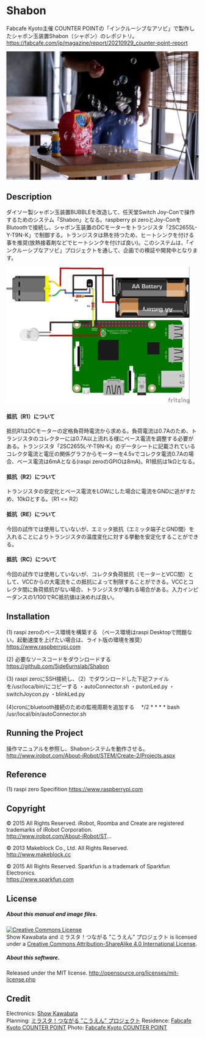 # Shabon
Fabcafe Kyoto主催 COUNTER POINTの「インクルーシブなアソビ」で製作したシャボン玉装置Shabon（シャボン）のレポジトリ。
https://fabcafe.com/jp/magazine/report/20210929_counter-point-report

<img src="https://github.com/5ide6urnslab/Shabon/blob/master/resource/inclusive_1.jpg" alt="image">
 

## Description
ダイソー製シャボン玉装置BUBBLEを改造して、任天堂Switch Joy-Conで操作するためのシステム「Shabon」となる。raspberry pi zeroとJoy-ConをBlutoothで接続し、シャボン玉装置のDCモーターをトランジスタ「2SC2655L-Y-T9N-K」で制御する。トランジスタは熱を持つため、ヒートシンクを付ける事を推奨(放熱接着剤などでヒートシンクを付けば良い)。このシステムは、「インクルーシブなアソビ」プロジェクトを通して、企画での検証や開発中となります。

<img class="photo" src="https://github.com/5ide6urnslab/Shabon/blob/master/resource/Shabon_bb.jpg" width="480px" />


#### 抵抗（R1）について
抵抗R1はDCモーターの定格負荷時電流から求める。負荷電流は0.7Aのため、トランジスタのコレクターには0.7A以上流れる様にベース電流を調整する必要がある。トランジスタ「2SC2655L-Y-T9N-K」のデータシートに記載されているコレクタ電流と電圧の関係グラフからモーターを4.5vでコレクタ電流0.7Aの場合、ベース電流は6mAとなる(raspi zeroのGPIOは8mA)。R1抵抗は1kΩとなる。

#### 抵抗（R2）について
トランジスタの安定化とベース電流をLOWにした場合に電流をGNDに逃がすため、10kΩとする。（R1 <= R2）

#### 抵抗（RE）について
今回の試作では使用していないが、エミッタ抵抗（エミッタ端子とGND間）を入れることによりトランジスタの温度変化に対する挙動を安定化することができる。

#### 抵抗（RC）について
今回の試作では使用していないが、コレクタ負荷抵抗（モーターとVCC間）として、VCCからの大電流をこの抵抗によって制限することができる。VCCとコレクタ間に負荷抵抗がない場合、トランジスタが壊れる場合がある。入力インピーダンスの1/100でRC抵抗値は決めれば良い。

## Installation
(1) raspi zeroのベース環境を構築する （ベース環境はraspi Desktopで問題ない。起動速度を上げたい場合は、ライト版の環境を推奨）
https://www.raspberrypi.com

(2) 必要なソースコードをダウンロードする  
https://github.com/5ide6urnslab/Shabon

(3) raspi zeroにSSH接続し、（2）でダウンロードした下記ファイルを/usr/loca/bin/にコピーする
・autoConnector.sh
・putonLed.py
・switchJoycon.py
・blinkLed.py

(4)cronにbluetooth接続のための監視周期を追加する
　*/2 * * * * bash /usr/local/bin/autoConnector.sh
 
## Running the Project
操作マニュアルを参照し、Shabonシステムを動作させる。
http://www.irobot.com/About-iRobot/STEM/Create-2/Projects.aspx


## Reference
(1) raspi zero Specifition
https://www.raspberrypi.com

## Copyright
© 2015 All Rights Reserved. iRobot, Roomba and Create are registered trademarks of iRobot Corporation.  
   http://www.irobot.com/About-iRobot/ST...
   
© 2013 Makeblock Co., Ltd. All Rights Reserved.  
   http://www.makeblock.cc

© 2015 All Rights Reserved. Sparkfun is a trademark of Sparkfun Electronics.  
   https://www.sparkfun.com

## License
##### About this manual and image files.
<a rel="license" href="http://creativecommons.org/licenses/by-sa/4.0/"><img alt="Creative Commons License" style="border-width:0" src="https://i.creativecommons.org/l/by-sa/4.0/88x31.png" /></a><br />Show Kawabata and ミラスタ！つながる ”こうえん” プロジェクト is licensed under a <a rel="license" href="http://creativecommons.org/licenses/by-sa/4.0/">Creative Commons Attribution-ShareAlike 4.0 International License</a>.

##### About this software. 
Released under the MIT license. http://opensource.org/licenses/mit-license.php

## Credit
Electronics:   [Show Kawabata](http://www.showkawabata.net)  
Planning:      [ミラスタ！つながる ”こうえん” プロジェクト](https://mirasta2020.wixsite.com/inclusive)
Residence:     [Fabcafe Kyoto COUNTER POINT](https://fabcafe.com/jp/labs/kyoto/counterpoint)
Photo:         [Fabcafe Kyoto COUNTER POINT](https://fabcafe.com/jp/labs/kyoto/counterpoint)
